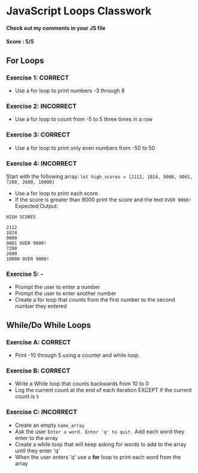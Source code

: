 # JavaScript Loops Classwork
#### Check out my comments in your JS file
#### Score : 5/5
## For Loops

### Exercise 1: CORRECT
- Use a for loop to print numbers -3 through 8

### Exercise 2: INCORRECT
- Use a for loop to count from -5 to 5 three times in a row

### Exercise 3: CORRECT
- Use a for loop to print only even numbers from -50 to 50

### Exercise 4: INCORRECT
Start with the following array:
`let high_scores = [2112, 1024, 9000, 9001, 7200, 2600, 10000]`

- Use a for loop to print each score
- If the score is greater than 9000 print the score and the text `OVER 9000!`
Expected Output:
```
HIGH SCORES

2112
1024
9000
9001 OVER 9000!
7200
2600
10000 OVER 9000!
```

### Exercise 5: - 
- Prompt the user to enter a number 
- Prompt the user to enter another number 
- Create a for loop that counts from the first number to the second number they entered


## While/Do While Loops

### Exercise A: CORRECT
- Print -10 through 5 using a counter and while loop.

### Exercise B: CORRECT
- Write a While loop that counts backwards from 10 to 0
- Log the current count at the end of each iteration EXCEPT if the current count is ```5```

### Exercise C: INCORRECT
- Create an empty `name_array`
- Ask the user ```Enter a word. Enter 'q' to quit.``` Add each word they enter to the array
- Create a while loop that will keep asking for words to add to the array until they enter 'q'
- When the user enters 'q' use a **for** loop to print each word from the array


